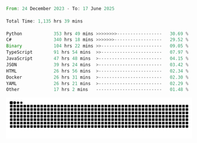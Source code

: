 <!--START_SECTION:waka-->

```rust
From: 24 December 2023 - To: 17 June 2025

Total Time: 1,135 hrs 39 mins

Python            353 hrs 49 mins >>>>>>>>-----------------   30.69 %
C#                340 hrs 18 mins >>>>>>>------------------   29.52 %
Binary            104 hrs 22 mins >>-----------------------   09.05 %
TypeScript        91 hrs 54 mins  >>-----------------------   07.97 %
JavaScript        47 hrs 48 mins  >------------------------   04.15 %
JSON              39 hrs 24 mins  >------------------------   03.42 %
HTML              26 hrs 56 mins  >------------------------   02.34 %
Docker            26 hrs 31 mins  >------------------------   02.30 %
YAML              26 hrs 21 mins  >------------------------   02.29 %
Other             17 hrs 2 mins   -------------------------   01.48 %
```

<!--END_SECTION:waka-->


<picture>
  <source media="(prefers-color-scheme: dark)" srcset="https://raw.githubusercontent.com/jeerawut97/jeerawut97/output/github-contribution-grid-snake.svg">
  <img alt="github contribution grid snake animation" src="https://raw.githubusercontent.com/jeerawut97/jeerawut97/output/github-contribution-grid-snake.svg">
</picture>
